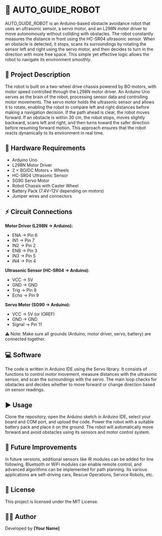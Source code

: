 # 🤖 AUTO_GUIDE_ROBOT

AUTO_GUIDE_ROBOT is an Arduino-based obstacle avoidance robot that uses an ultrasonic sensor, a servo motor, and an L298N motor driver to move autonomously without colliding with obstacles. The robot constantly measures the distance in front using the HC-SR04 ultrasonic sensor. When an obstacle is detected, it stops, scans its surroundings by rotating the sensor left and right using the servo motor, and then decides to turn in the direction with more free space. This simple yet effective logic allows the robot to navigate its environment smoothly.

## 📌 Project Description

The robot is built on a two-wheel drive chassis powered by BO motors, with motor speed controlled through the L298N motor driver. An Arduino Uno serves as the brain of the robot, processing sensor data and controlling motor movements. The servo motor holds the ultrasonic sensor and allows it to rotate, enabling the robot to compare left and right distances before making a navigation decision. If the path ahead is clear, the robot moves forward. If an obstacle is within 30 cm, the robot stops, moves slightly backward, scans left and right, and then turns toward the safer direction before resuming forward motion. This approach ensures that the robot reacts dynamically to its environment in real time.

## 🔧 Hardware Requirements

- Arduino Uno  
- L298N Motor Driver  
- 2 × BO/DC Motors + Wheels  
- HC-SR04 Ultrasonic Sensor  
- SG90 Servo Motor  
- Robot Chassis with Caster Wheel  
- Battery Pack (7.4V–12V depending on motors)  
- Jumper wires and connectors  

## ⚡ Circuit Connections

**Motor Driver (L298N → Arduino):**  
- ENA → Pin 6  
- IN1 → Pin 7  
- IN2 → Pin 2  
- ENB → Pin 3  
- IN3 → Pin 5  
- IN4 → Pin 4  

**Ultrasonic Sensor (HC-SR04 → Arduino):**  
- VCC → 5V  
- GND → GND  
- Trig → Pin 8  
- Echo → Pin 9  

**Servo Motor (SG90 → Arduino):**  
- VCC → 5V (or IOREF)  
- GND → GND  
- Signal → Pin 11  

⚠️ Note: Make sure all grounds (Arduino, motor driver, servo, battery) are connected together.

## 💻 Software

The code is written in Arduino IDE using the Servo library. It consists of functions to control motor movement, measure distances with the ultrasonic sensor, and scan the surroundings with the servo. The main loop checks for obstacles and decides whether to move forward or change direction based on sensor readings.  

## ▶️ Usage

Clone the repository, open the Arduino sketch in Arduino IDE, select your board and COM port, and upload the code. Power the robot with a suitable battery pack and place it on the ground. The robot will automatically move forward and avoid obstacles using its sensors and motor control system.  

## 🚀 Future Improvements

In future versions, additional sensors like IR modules can be added for line following, Bluetooth or WiFi modules can enable remote control, and advanced algorithms can be implemented for path planning. Its various applications are self-driving cars, Rescue Operations, Service Robots, etc.

## 📜 License

This project is licensed under the MIT License.  

## 👨‍💻 Author

Developed by **[Your Name]**

